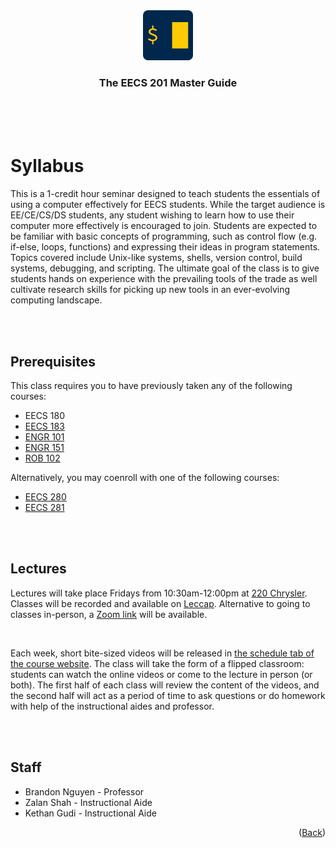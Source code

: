 <div align="center">
    <a href="https://www.eecs.umich.edu/courses/eecs201/wn2023/"><img src="images/logo.png" alt="Logo" width="80" height="80"></a>
    <h3 align="center">The EECS 201 Master Guide</h3>
</div>
<br/>
<br/>
<br/>

# Syllabus

This is a 1-credit hour seminar designed to teach students the essentials of using a computer effectively for EECS students. While the target audience is EE/CE/CS/DS students, any student wishing to learn how to use their computer more effectively is encouraged to join. Students are expected to be familiar with basic concepts of programming, such as control flow (e.g. if-else, loops, functions) and expressing their ideas in program statements. Topics covered include Unix-like systems, shells, version control, build systems, debugging, and scripting. The ultimate goal of the class is to give students hands on experience with the prevailing tools of the trade as well cultivate research skills for picking up new tools in an ever-evolving computing landscape.

<br/>
<br/>

## Prerequisites

This class requires you to have previously taken any of the following courses:


- EECS 180
- <a href="https://eecs183.github.io/eecs183.org/">EECS 183</a>
- <a href="https://engr101staff.github.io/engr101.org/">ENGR 101</a>
- <a href="https://adue.engin.umich.edu/engineering-151-accelerated-introduction-to-computers-and-programming/">ENGR 151</a>
- <a href="https://robotics102.github.io/">ROB 102</a>

Alternatively, you may coenroll with one of the following courses:

- <a href="https://eecs280.org/">EECS 280</a>
- <a href="https://eecs281staff.github.io/eecs281.org/">EECS 281</a>

<br/>
<br/>

## Lectures

Lectures will take place Fridays from 10:30am-12:00pm at <a href="https://maps.studentlife.umich.edu/building/chrysler-center-continuing-engineering-education">220 Chrysler</a>. Classes will be recorded and available on <a href="https://caen.engin.umich.edu/lecrecording/">Leccap</a>. Alternative to going to classes in-person, a <a href="https://umich.zoom.us/j/93092386157">Zoom link</a> will be available.

<br/>

Each week, short bite-sized videos will be released in <a href="https://www.eecs.umich.edu/courses/eecs201/wn2023/schedule">the schedule tab of the course website</a>. The class will take the form of a flipped classroom: students can watch the online videos or come to the lecture in person (or both). The first half of each class will review the content of the videos, and the second half will act as a period of time to ask questions or do homework with help of the instructional aides and professor.

<br/>
<br/>

## Staff

- <a hef="mailto:brng@umich.edu">Brandon Nguyen</a> - Professor
- <a hef="mailto:zalans@umich.edu">Zalan Shah</a> - Instructional Aide
- <a hef="mailto:zalans@umich.edu">Kethan Gudi</a> - Instructional Aide

<p align="right">(<a href="/README.md">Back</a>)</p>
